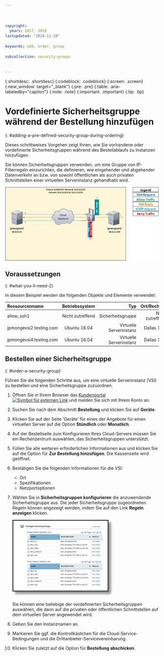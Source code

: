 ```yaml
---



copyright:
  years: 2017, 2018
lastupdated: "2018-11-10"

keywords: add, order, group

subcollection: security-groups


---
```


{:shortdesc: .shortdesc}
{:codeblock: .codeblock}
{:screen: .screen}
{:new_window: target="_blank"}
{:pre: .pre}
{:table: .aria-labeledby="caption"}
{:note: .note}
{:important: .important}
{:tip: .tip}

# Vordefinierte Sicherheitsgruppe während der Bestellung hinzufügen
{: #adding-a-pre-defined-security-group-during-ordering}

Dieses schrittweises Vorgehen zeigt Ihnen, wie Sie vorhandene oder vordefinierte Sicherheitsgruppen während des Bestellablaufs zu Instanzen hinzufügen.

Sie können Sicherheitsgruppen verwenden, um eine Gruppe von IP-Filterregeln einzurichten, die definieren, wie eingehender und abgehender Datenverkehr an bzw. von sowohl öffentlichen als auch privaten Schnittstellen einer virtuellen Serverinstanz gehandhabt wird.

![Angepasste Sicherheitsgruppe](./images/goal2.jpg)

## Voraussetzungen
{: #what-you-ll-need-2}

In diesem Beispiel werden die folgenden Objekte und Elemente verwendet:

| Ressourcenname  | Betriebssystem | Typ | Ort/Rechenzentrum | IP/Teilnetz |
|:------------- |:---------------:| -------------:| :---------------:| ---------------:|
| allow_ssh1 | Nicht zutreffend  | Sicherheitsgruppe | Nicht zutreffend/Kein | 0.0.0.0/0 |
|jpmongevsi2.testing.com | Ubuntu 16.04 | Virtuelle Serverinstanz | Dallas 10 Pod 01 | 10.0.0.21 |
|jpmongevsi4.testing.com | Ubuntu 16.04 | Virtuelle Serverinstanz |	Dallas 10 Pod 01	| 10.0.2.219 |

## Bestellen einer Sicherheitsgruppe
{: #order-a-security-group}

Führen Sie die folgenden Schritte aus, um eine virtuelle Serverinstanz (VSI) zu bestellen und eine Sicherheitsgruppe zuzuordnen.

1. Öffnen Sie in Ihrem Browser das [Kundenportal ![Symbol für externen Link](../../icons/launch-glyph.svg "Symbol für externen Link")](https://control.softlayer.com/) und melden Sie sich mit Ihrem Konto an.
2. Suchen Sie nach dem Abschnitt **Bestellung** und klicken Sie auf **Geräte**.
3. Klicken Sie auf der Seite 'Geräte' für eines der Angebote für einen virtuellen Server auf die Option **Stündlich** oder **Monatlich**.
4. Auf der Bestellseite zum Konfigurieren Ihres Cloud-Servers müssen Sie ein Rechenzentrum auswählen, das Sicherheitsgruppen unterstützt.
5. Füllen Sie alle weiteren erforderlichen Informationen aus und klicken Sie auf die Option für **Zur Bestellung hinzufügen**. Die Kassenseite wird geöffnet.
6. Bestätigen Sie die folgenden Informationen für die VSI:

	* Ort
	* Spezifikationen
	* Netzportoptionen

7. Wählen Sie in **Sicherheitsgruppen konfigurieren** die anzuwendende Sicherheitsgruppe aus. Die jeder Sicherheitsgruppe zugeordneten Regeln können angezeigt werden, indem Sie auf den Link **Regeln anzeigen** klicken.

	![Angepasste Sicherheitsgruppe](./images/sgs.jpg)

	Sie können eine beliebige der vordefinierten Sicherheitsgruppen auswählen, die dann auf die privaten oder öffentlichen Schnittstellen auf dem virtuellen Server angewendet wird.

8. Geben Sie den Instanznamen an.
9. Markieren Sie ggf. die Kontrollkästchen für die Cloud-Service-Bedingungen und die Drittanbieter-Servicevereinbarung.
10. Klicken Sie zuletzt auf die Option für **Bestellung abschicken**.

